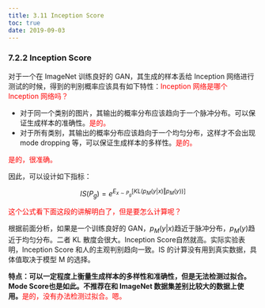 ```yaml
---
title: 3.11 Inception Score
toc: true
date: 2019-09-03
---
```


### 7.2.2 Inception Score

对于一个在 ImageNet 训练良好的 GAN，其生成的样本丢给 Inception 网络进行测试的时候，得到的判别概率应该具有如下特性：<span style="color:red;">Inception 网络是哪个 Inception 网络吗？</span>

- 对于同一个类别的图片，其输出的概率分布应该趋向于一个脉冲分布。可以保证生成样本的准确性。<span style="color:red;">是的。</span>
- 对于所有类别，其输出的概率分布应该趋向于一个均匀分布，这样才不会出现 mode dropping 等，可以保证生成样本的多样性。<span style="color:red;">是的。</span>

<span style="color:red;">是的，很准确。</span>

因此，可以设计如下指标：

$$
IS(P_g)=e^{E_{x\sim P_g}[KL(p_M(y|x)\Vert{p_M(y)})]}
$$

<span style="color:red;">这个公式看下面这段的讲解明白了，但是要怎么计算呢？</span>

根据前面分析，如果是一个训练良好的 GAN，$p_M(y|x)​$ 趋近于脉冲分布，$p_M(y)​$ 趋近于均匀分布。二者 KL 散度会很大。Inception Score自然就高。实际实验表明，Inception Score 和人的主观判别趋向一致。IS 的计算没有用到真实数据，具体值取决于模型 M 的选择。

**特点：可以一定程度上衡量生成样本的多样性和准确性，但是无法检测过拟合。Mode Score也是如此。不推荐在和 ImageNet 数据集差别比较大的数据上使用。**<span style="color:red;">是的，没有办法检测过拟合。嗯。</span>
